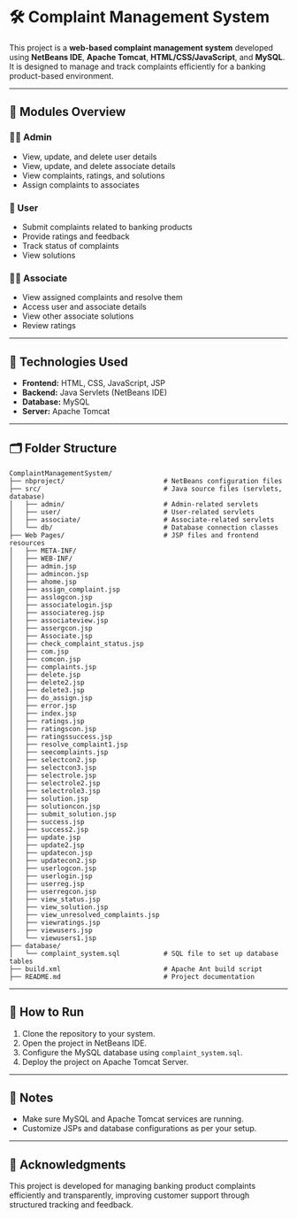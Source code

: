 # 🛠 Complaint Management System

This project is a **web-based complaint management system** developed using **NetBeans IDE**, **Apache Tomcat**, **HTML/CSS/JavaScript**, and **MySQL**. It is designed to manage and track complaints efficiently for a banking product-based environment.

---

## 👤 Modules Overview

### 👨‍💼 Admin
- View, update, and delete user details
- View, update, and delete associate details
- View complaints, ratings, and solutions
- Assign complaints to associates

### 👤 User
- Submit complaints related to banking products
- Provide ratings and feedback
- Track status of complaints
- View solutions

### 🧑‍🔧 Associate
- View assigned complaints and resolve them
- Access user and associate details
- View other associate solutions
- Review ratings

---

## 🧰 Technologies Used

- **Frontend:** HTML, CSS, JavaScript, JSP
- **Backend:** Java Servlets (NetBeans IDE)
- **Database:** MySQL
- **Server:** Apache Tomcat

---

## 🗂️ Folder Structure

```
ComplaintManagementSystem/
├── nbproject/                         # NetBeans configuration files  
├── src/                               # Java source files (servlets, database)  
│   ├── admin/                         # Admin-related servlets  
│   ├── user/                          # User-related servlets  
│   ├── associate/                     # Associate-related servlets  
│   └── db/                            # Database connection classes  
├── Web Pages/                         # JSP files and frontend resources  
│   ├── META-INF/
│   ├── WEB-INF/
│   ├── admin.jsp
│   ├── admincon.jsp
│   ├── ahome.jsp
│   ├── assign_complaint.jsp
│   ├── asslogcon.jsp
│   ├── associatelogin.jsp
│   ├── associatereg.jsp
│   ├── associateview.jsp
│   ├── assergcon.jsp
│   ├── Associate.jsp
│   ├── check_complaint_status.jsp
│   ├── com.jsp
│   ├── comcon.jsp
│   ├── complaints.jsp
│   ├── delete.jsp
│   ├── delete2.jsp
│   ├── delete3.jsp
│   ├── do_assign.jsp
│   ├── error.jsp
│   ├── index.jsp
│   ├── ratings.jsp
│   ├── ratingscon.jsp
│   ├── ratingssuccess.jsp
│   ├── resolve_complaint1.jsp
│   ├── seecomplaints.jsp
│   ├── selectcon2.jsp
│   ├── selectcon3.jsp
│   ├── selectrole.jsp
│   ├── selectrole2.jsp
│   ├── selectrole3.jsp
│   ├── solution.jsp
│   ├── solutioncon.jsp
│   ├── submit_solution.jsp
│   ├── success.jsp
│   ├── success2.jsp
│   ├── update.jsp
│   ├── update2.jsp
│   ├── updatecon.jsp
│   ├── updatecon2.jsp
│   ├── userlogcon.jsp
│   ├── userlogin.jsp
│   ├── userreg.jsp
│   ├── userregcon.jsp
│   ├── view_status.jsp
│   ├── view_solution.jsp
│   ├── view_unresolved_complaints.jsp
│   ├── viewratings.jsp
│   ├── viewusers.jsp
│   └── viewusers1.jsp
├── database/
│   └── complaint_system.sql           # SQL file to set up database tables  
├── build.xml                          # Apache Ant build script  
├── README.md                          # Project documentation  
```

---

## 🚀 How to Run

1. Clone the repository to your system.
2. Open the project in NetBeans IDE.
3. Configure the MySQL database using `complaint_system.sql`.
4. Deploy the project on Apache Tomcat Server.

---

## 📌 Notes

- Make sure MySQL and Apache Tomcat services are running.
- Customize JSPs and database configurations as per your setup.

---

## 🙌 Acknowledgments

This project is developed for managing banking product complaints efficiently and transparently, improving customer support through structured tracking and feedback.

